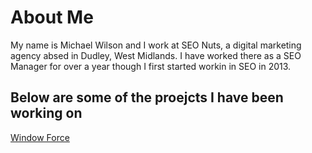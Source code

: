 # About Me

My name is Michael Wilson and I work at SEO Nuts, a digital marketing agency absed in Dudley, West Midlands. I have worked there as a 
SEO Manager for over a year though I first started workin in SEO in 2013.

## Below are some of the proejcts I have been working on

[Window Force](https://www.windowforce.co.uk/)
